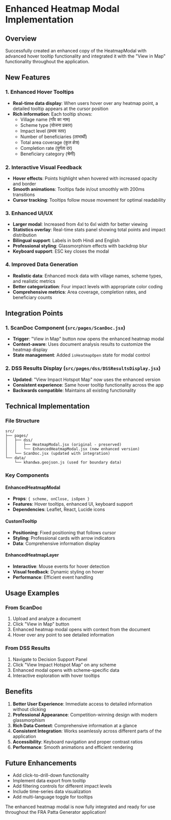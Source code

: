 # Enhanced Heatmap Modal Implementation

## Overview
Successfully created an enhanced copy of the HeatmapModal with advanced hover tooltip functionality and integrated it with the "View in Map" functionality throughout the application.

## New Features

### 1. Enhanced Hover Tooltips
- **Real-time data display**: When users hover over any heatmap point, a detailed tooltip appears at the cursor position
- **Rich information**: Each tooltip shows:
  - Village name (गाँव का नाम)
  - Scheme type (योजना प्रकार) 
  - Impact level (प्रभाव स्तर)
  - Number of beneficiaries (लाभार्थी)
  - Total area coverage (कुल क्षेत्र)
  - Completion rate (पूर्णता दर)
  - Beneficiary category (श्रेणी)

### 2. Interactive Visual Feedback
- **Hover effects**: Points highlight when hovered with increased opacity and border
- **Smooth animations**: Tooltips fade in/out smoothly with 200ms transitions
- **Cursor tracking**: Tooltips follow mouse movement for optimal readability

### 3. Enhanced UI/UX
- **Larger modal**: Increased from 4xl to 6xl width for better viewing
- **Statistics overlay**: Real-time stats panel showing total points and impact distribution
- **Bilingual support**: Labels in both Hindi and English
- **Professional styling**: Glassmorphism effects with backdrop blur
- **Keyboard support**: ESC key closes the modal

### 4. Improved Data Generation
- **Realistic data**: Enhanced mock data with village names, scheme types, and realistic metrics
- **Better categorization**: Four impact levels with appropriate color coding
- **Comprehensive metrics**: Area coverage, completion rates, and beneficiary counts

## Integration Points

### 1. ScanDoc Component (`src/pages/ScanDoc.jsx`)
- **Trigger**: "View in Map" button now opens the enhanced heatmap modal
- **Context-aware**: Uses document analysis results to customize the heatmap display
- **State management**: Added `isHeatmapOpen` state for modal control

### 2. DSS Results Display (`src/pages/dss/DSSResultsDisplay.jsx`)  
- **Updated**: "View Impact Hotspot Map" now uses the enhanced version
- **Consistent experience**: Same hover tooltip functionality across the app
- **Backwards compatible**: Maintains all existing functionality

## Technical Implementation

### File Structure
```
src/
├── pages/
│   ├── dss/
│   │   ├── HeatmapModal.jsx (original - preserved)
│   │   └── EnhancedHeatmapModal.jsx (new enhanced version)
│   └── ScanDoc.jsx (updated with integration)
└── data/
    └── khandwa.geojson.js (used for boundary data)
```

### Key Components

#### EnhancedHeatmapModal
- **Props**: `{ scheme, onClose, isOpen }`
- **Features**: Hover tooltips, enhanced UI, keyboard support
- **Dependencies**: Leaflet, React, Lucide icons

#### CustomTooltip 
- **Positioning**: Fixed positioning that follows cursor
- **Styling**: Professional cards with arrow indicators
- **Data**: Comprehensive information display

#### EnhancedHeatmapLayer
- **Interactive**: Mouse events for hover detection
- **Visual feedback**: Dynamic styling on hover
- **Performance**: Efficient event handling

## Usage Examples

### From ScanDoc
1. Upload and analyze a document
2. Click "View in Map" button
3. Enhanced heatmap modal opens with context from the document
4. Hover over any point to see detailed information

### From DSS Results
1. Navigate to Decision Support Panel
2. Click "View Impact Hotspot Map" on any scheme
3. Enhanced modal opens with scheme-specific data
4. Interactive exploration with hover tooltips

## Benefits

1. **Better User Experience**: Immediate access to detailed information without clicking
2. **Professional Appearance**: Competition-winning design with modern glassmorphism
3. **Rich Data Context**: Comprehensive information at a glance  
4. **Consistent Integration**: Works seamlessly across different parts of the application
5. **Accessibility**: Keyboard navigation and proper contrast ratios
6. **Performance**: Smooth animations and efficient rendering

## Future Enhancements

- Add click-to-drill-down functionality
- Implement data export from tooltip
- Add filtering controls for different impact levels
- Include time-series data visualization
- Add multi-language toggle for tooltips

The enhanced heatmap modal is now fully integrated and ready for use throughout the FRA Patta Generator application!